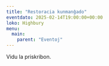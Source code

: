 ```yaml
---
title: "Restoracia kunmanĝado"
eventdato: 2025-02-14T19:00:00+00:00
loko: Highbury
menu:
  main:
    parent: "Eventoj"
---
```


Vidu la priskribon.
